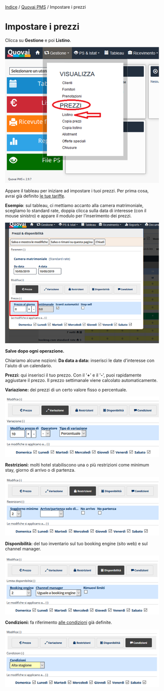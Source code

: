 
[Indice](index.md) / [Quovai PMS](quovai-pms-it.md) / Impostare i prezzi

# Impostare i prezzi
 
 Clicca su **Gestione** e poi **Listino**.  

![](images/impostare-prezzi-001.png)

Appare il tableau per iniziare ad impostare i tuoi prezzi. Per prima cosa, avrai già definito [le tue tariffe](https://quovai.github.io/impostare-le-tariffe-it.html). 

**Esempio**: sul tableau, ci mettiamo accanto alla camera matrimoniale, scegliamo lo standard rate, doppia clicca sulla data di interesse (con il mouse sinistro) e appare il modulo per l’inserimento dei prezzi.

![](images/impostare-prezzi-002.png)

**Salve dopo ogni operazione.**

Chiariamo alcune nozioni:
**Da data a data:** inserisci le date d'interesse con l'aiuto di un calendario.

**Prezzi:** qui inserisci il tuo prezzo. Con il '**+**' e il '**-**', puoi rapidamente aggiustare il prezzo. Il prezzo settimanale viene calcolato automaticamente.

**Variazione:** dei prezzi di un certo valore fisso o percentuale.

![](images/impostare-prezzi-003.png)

**Restrizioni:** molti hotel stabiliscono una o più restrizioni come minimum stay, giorno di arrivo o di partenza.  

![](images/impostare-prezzi-004.png)

**Disponibilità:** del tuo inventario sul tuo booking engine (sito web) e sul channel manager.  

![](images/impostare-prezzi-005.png)

**Condizioni:** fa riferimento [alle condizioni](https://quovai.github.io/impostare-le-condizioni-it.html) già definite. 

 ![](images/impostare-prezzi-006.png)
 